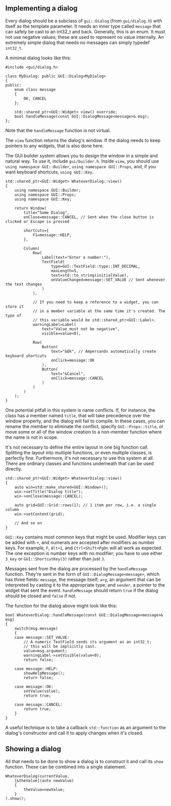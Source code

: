 ## Implementing a dialog

Every dialog should be a subclass of `gui::Dialog` (from `gui/dialog.h`) with itself as the template parameter. It needs an inner type called `message` that can safely be cast to an int32_t and back. Generally, this is an enum. It must not use negative values; these are used to represent no value internally. An extremely simple dialog that needs no messages can simply typedef `int32_t`.

A minimal dialog looks like this:
```
#include <gui/dialog.h>

class MyDialog: public GUI::Dialog<MyDialog>
{
public:
    enum class message
    {
        OK, CANCEL
    };

    std::shared_ptr<GUI::Widget> view() override;
    bool handleMessage(const GUI::DialogMessage<message>& msg);
};
```
Note that the `handleMessage` function is not virtual.

The `view` function returns the dialog's window. If the dialog needs to keep pointers to any widgets, that is also done here.

The GUI builder system allows you to design the window in a simple and natural way. To use it, include `gui/builder.h`. Inside `view`, you should use `using namespace GUI::Builder`, `using namespace GUI::Props`, and, if you want keyboard shortcuts, `using GUI::Key`.
```
std::shared_ptr<GUI::Widget> WhateverDialog::view()
{
    using namespace GUI::Builder;
    using namespace GUI::Props;
    using namespace GUI::Key;

    return Window(
        title="Some Dialog",
        onClose=message::CANCEL, // Sent when the close button is clicked or Escape is pressed

        shortcuts={
            F1=message::HELP,
        },

        Column(
            Row(
                Label(text="Enter a number:"),
                TextField(
                    type=GUI::TextField::type::INT_DECIMAL,
                    maxLength=5,
                    text=std::to_string(initialValue),
                    onValueChanged=message::SET_VALUE // Sent whenever the text changes
                )
            ),

            // If you need to keep a reference to a widget, you can store it
            // in a member variable at the same time it's created. The type of
            // this variable would be std::shared_ptr<GUI::Label>.
            warningLabel=Label(
                text="Value must not be negative",
                visible=value<0),

            Row(
                Button(
                    text="&Ok", // Ampersands automatically create keyboard shortcuts
                    onClick=message::OK
                ),
                Button(
                    text="&Cancel",
                    onClick=message::CANCEL
                )
            )
        )
    );
}
```
One potential pitfall in this system is name conflicts. If, for instance, the class has a member named `title`, that will take precedence over the window property, and the dialog will fail to compile. In these cases, you can rename the member to eliminate the conflict, specify `GUI::Props::title`, or move some or all of the window creation to a non-member function where the name is not in scope.

It's not necessary to define the entire layout in one big function call. Splitting the layout into multiple functions, or even multiple classes, is perfectly fine. Furthermore, it's not necessary to use this system at all. There are ordinary classes and functions underneath that can be used directly.
```
std::shared_ptr<GUI::Widget> WhateverDialog::view()
{
    auto win=std::make_shared<GUI::Window>();
    win->setTitle("Dialog title");
    win->onClose(message::CANCEL);

    auto grid=GUI::Grid::rows(1); // 1 item per row, i.e. a single column
    win->setContent(grid);

    // And so on
}
```
`GUI::Key` contains most common keys that might be used. Modifier keys can be added with `+`, and numerals are accepted after modifiers as number keys. For example, `F`, `Alt+1`, and `Ctrl+Shift+PgDn` will all work as expected. The one exception is number keys with no modifier; you have to use either `3_key` or `GUI::ShortcutKey(3)` rather than just `3`.

Messages sent from the dialog are processed by the `handleMessage` function. They're sent in the form of `GUI::DialogMessage<message>`, which has three fields:
`message`, the message itself; `arg`, an argument that can be interpreted by casting it to the appropriate type; and `sender`, a pointer to the widget that sent the event. `handleMessage` should return `true` if the dialog should be closed and `false` if not.

The function for the dialog above might look like this:
```
bool WhateverDialog::handleMessage(const GUI::DialogMessage<message>& msg)
{
    switch(msg.message)
    {
    case message::SET_VALUE:
        // A numeric TextField sends its argument as an int32_t;
        // this will be implicitly cast.
        value=msg.argument;
        warningLabel->setVisible(value<0);
        return false;

    case message::HELP:
        showHelpMessage();
        return false;

    case message::OK:
        setValue(value);
        return true;

    case message::CANCEL:
        return true;
    }
}
```

A useful technique is to take a callback `std::function` as an argument to the dialog's constructor and call it to apply changes when it's closed.

## Showing a dialog

All that needs to be done to show a dialog is to construct it and call its `show` function. These can be combined into a single statement.
```
WhateverDialog(currentValue,
    [&theValue](auto newValue)
    {
        theValue=newValue;
    }
).show();
```
